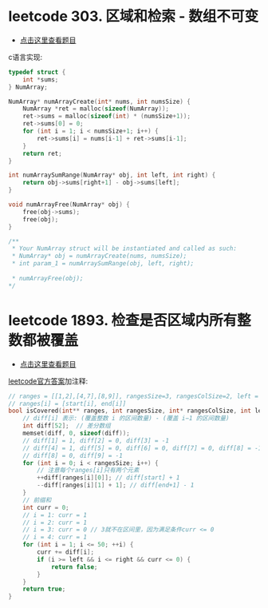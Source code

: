 # leetcode 303. 区域和检索 - 数组不可变

- [点击这里查看题目](https://leetcode.cn/problems/range-sum-query-immutable/description/)

c语言实现:
```c
typedef struct {
    int *sums;
} NumArray;

NumArray* numArrayCreate(int* nums, int numsSize) {
    NumArray *ret = malloc(sizeof(NumArray));
    ret->sums = malloc(sizeof(int) * (numsSize+1));
    ret->sums[0] = 0;
    for (int i = 1; i < numsSize+1; i++) {
        ret->sums[i] = nums[i-1] + ret->sums[i-1];
    }
    return ret;
}

int numArraySumRange(NumArray* obj, int left, int right) {
    return obj->sums[right+1] - obj->sums[left];
}

void numArrayFree(NumArray* obj) {
    free(obj->sums);
    free(obj);
}

/**
 * Your NumArray struct will be instantiated and called as such:
 * NumArray* obj = numArrayCreate(nums, numsSize);
 * int param_1 = numArraySumRange(obj, left, right);
 
 * numArrayFree(obj);
*/
```

# leetcode 1893. 检查是否区域内所有整数都被覆盖

- [点击这里查看题目](https://leetcode.cn/problems/check-if-all-the-integers-in-a-range-are-covered/description/)

[leetcode官方答案](https://leetcode.cn/problems/check-if-all-the-integers-in-a-range-are-covered/solutions/825466/jian-cha-shi-fou-qu-yu-nei-suo-you-zheng-5hib/)加注释:
```c
// ranges = [[1,2],[4,7],[8,9]], rangesSize=3, rangesColSize=2, left = 2, right = 5
// ranges[i] = [start[i], end[i]]
bool isCovered(int** ranges, int rangesSize, int* rangesColSize, int left, int right) {
    // diff[i] 表示: (覆盖整数 i 的区间数量) - (覆盖 i−1 的区间数量)
    int diff[52];  // 差分数组
    memset(diff, 0, sizeof(diff));
    // diff[1] = 1, diff[2] = 0, diff[3] = -1
    // diff[4] = 1, diff[5] = 0, diff[6] = 0, diff[7] = 0, diff[8] = -1
    // diff[8] = 0, diff[9] = -1
    for (int i = 0; i < rangesSize; i++) {
        // 注意每个ranges[i]只有两个元素
        ++diff[ranges[i][0]]; // diff[start] + 1
        --diff[ranges[i][1] + 1]; // diff[end+1] - 1
    }
    // 前缀和
    int curr = 0;
    // i = 1: curr = 1
    // i = 2: curr = 1
    // i = 3: curr = 0 // 3就不在区间里，因为满足条件curr <= 0
    // i = 4: curr = 1
    for (int i = 1; i <= 50; ++i) {
        curr += diff[i];
        if (i >= left && i <= right && curr <= 0) {
            return false;
        }
    }
    return true;
}
```

